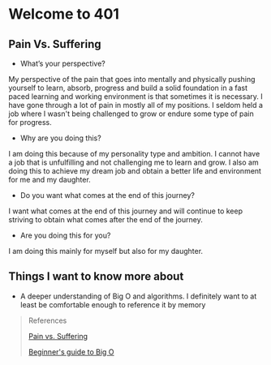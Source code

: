 # Welcome to 401

## Pain Vs. Suffering


- What’s your perspective?

My perspective of the pain that goes into mentally and physically pushing yourself to learn, absorb, progress and build a solid foundation in a fast paced learning and working environment is that sometimes it is necessary. I have gone through a lot of pain in mostly all of my positions. I seldom held a job where I wasn't being challenged to grow or endure some type of pain for progress.

- Why are you doing this?

I am doing this because of my personality type and ambition. I cannot have a job that is unfulfilling and not challenging me to learn and grow. I also am doing this to achieve my dream job and obtain a better life and environment for me and my daughter.

- Do you want what comes at the end of this journey?

I want what comes at the end of this journey and will continue to keep striving to obtain what comes after the end of the journey.

- Are you doing this for you?

I am doing this mainly for myself but also for my daughter. 


## Things I want to know more about

- A deeper understanding of Big O and algorithms. I definitely want to at least be comfortable enough to reference it by memory

> References
>
>[Pain vs. Suffering](https://codefellows.github.io/code-401-python-guide/curriculum/class-01/notes/pain_suffering)
>
>[Beginner's guide to Big O](https://robbell.io/2009/06/a-beginners-guide-to-big-o-notation)